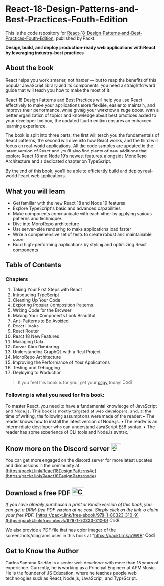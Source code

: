 # React-18-Design-Patterns-and-Best-Practices-Fouth-Edition
This is the code repository for [React-18-Design-Patterns-and-Best-Practices-Fouth-Edition](https://www.amazon.com/React-Design-Patterns-Best-Practices/dp/1803233109), published by Packt.

**Design, build, and deploy production-ready web applications with React by leveraging industry-best practices**

## About the book

React helps you work smarter, not harder — but to reap the benefits of this popular JavaScript library and its components, you need a straightforward guide that will teach you how to make the most of it.

React 18 Design Patterns and Best Practices will help you use React effectively to make your applications more flexible, easier to maintain, and improve their performance, while giving your workflow a huge boost. With a better organization of topics and knowledge about best practices added to your developer toolbox, the updated fourth edition ensures an enhanced learning experience.

The book is split into three parts; the first will teach you the fundamentals of React patterns, the second will dive into how React works, and the third will focus on real-world applications. All the code samples are updated to the latest version of React and you’ll also find plenty of new additions that explore React 18 and Node 19’s newest features, alongside MonoRepo Architecture and a dedicated chapter on TypeScript.

By the end of this book, you'll be able to efficiently build and deploy real-world React web applications.

## What you will learn

- Get familiar with the new React 18 and Node 19 features
- Explore TypeScript's basic and advanced capabilities
- Make components communicate with each other by applying various patterns and techniques
- Dive into MonoRepo architecture
- Use server-side rendering to make applications load faster
- Write a comprehensive set of tests to create robust and maintainable code
- Build high-performing applications by styling and optimizing React components


## Table of Contents
### Chapters
1. Taking Your First Steps with React
2. Introducing TypeScript
3. Cleaning Up Your Code
4. Exploring Popular Composition Patterns
5. Writing Code for the Browser
6. Making Your Components Look Beautiful
7. Anti-Patterns to Be Avoided
8. React Hooks
9. React Router
10. React 18 New Features
11. Managing Data
12. Server-Side Rendering
13. Understanding GraphQL with a Real Project
14. MonoRepo Architecture
15. Improving the Performance of Your Applications
16. Testing and Debugging
17. Deploying to Production

> If you feel this book is for you, get your [copy](https://www.amazon.com/React-Design-Patterns-Best-Practices/dp/1803233109) today! <img alt="Coding" height="15" width="35"  src="https://media.tenor.com/ex_HDD_k5P8AAAAi/habbo-habbohotel.gif">


### Following is what you need for this book: ###

To master React, you need to have a fundamental knowledge of JavaScript and Node.js. This book
is mostly targeted at web developers, and, at the time of writing, the following assumptions were
made of the reader:
• The reader knows how to install the latest version of Node.js.
• The reader is an intermediate developer who can understand JavaScript ES6 syntax.
• The reader has some experience of CLI tools and Node.js syntax.

## Know more on the Discord server <img alt="Coding" height="25" width="32"  src="https://cliply.co/wp-content/uploads/2021/08/372108630_DISCORD_LOGO_400.gif">

You can get more engaged on the discord server for more latest updates and discussions in the community at [https://packt.link/React18DesignPatterns4e](https://packt.link/React18DesignPatterns4e) 

## Download a free PDF <img alt="Coding" height="25" width="40" src="https://emergency.com.au/wp-content/uploads/2021/03/free.gif">

_If you have already purchased a print or Kindle version of this book, you can get a DRM-free PDF version at no cost. Simply click on the link to claim your free PDF._
[https://packt.link/free-ebook/978-1-80323-310-9](https://packt.link/free-ebook/978-1-80323-310-9) <img alt="Coding" height="15" width="35"  src="https://media.tenor.com/ex_HDD_k5P8AAAAi/habbo-habbohotel.gif">

We also provide a PDF file that has color images of the screenshots/diagrams used in this book at "https://packt.link/o1WtB" <img alt="Coding" height="15" width="35"  src="https://media.tenor.com/ex_HDD_k5P8AAAAi/habbo-habbohotel.gif">


## Get to Know the Author
Carlos Santana Roldán is a senior web developer with more than 15 years of experience. Currently, he is working as a Principal Engineer at APM Music. He is the founder of JS Education, where he teaches people web technologies such as React, Node.js, JavaScript, and TypeScript.
